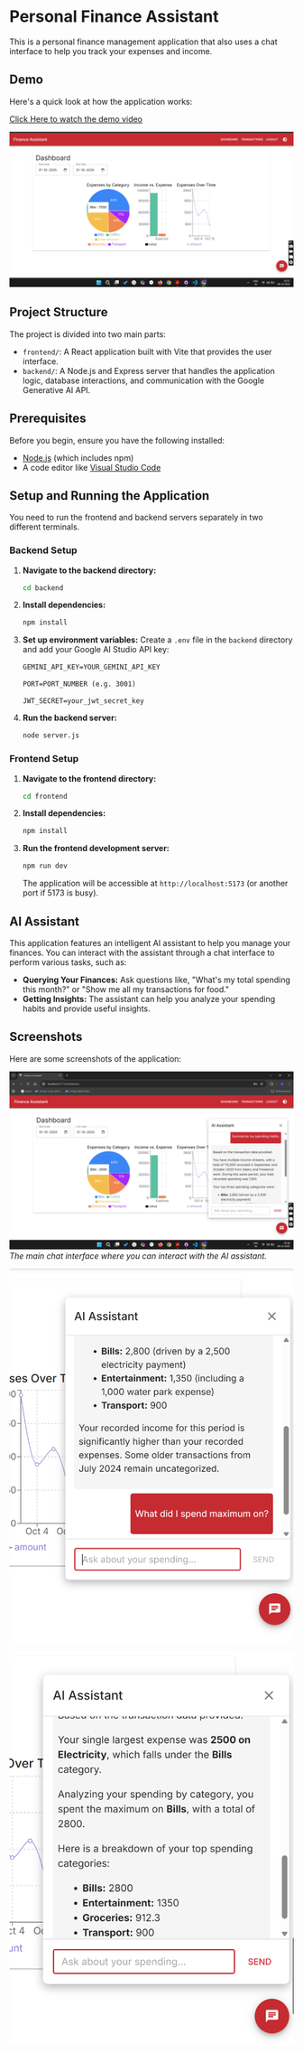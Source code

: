 # Personal Finance Assistant

This is a personal finance management application that also uses a chat interface to help you track your expenses and income.

## Demo

Here's a quick look at how the application works:

[Click Here to watch the demo video](https://www.youtube.com/watch?v=1qld9ebNSKo)

[![Personal Finance Assistant Demo](frontend/src/assets/demo-thumbnail.png)](https://www.youtube.com/watch?v=1qld9ebNSKo)


## Project Structure

The project is divided into two main parts:

-   `frontend/`: A React application built with Vite that provides the user interface.
-   `backend/`: A Node.js and Express server that handles the application logic, database interactions, and communication with the Google Generative AI API.

## Prerequisites

Before you begin, ensure you have the following installed:

-   [Node.js](https://nodejs.org/) (which includes npm)
-   A code editor like [Visual Studio Code](https://code.visualstudio.com/)

## Setup and Running the Application

You need to run the frontend and backend servers separately in two different terminals.

### Backend Setup

1.  **Navigate to the backend directory:**
    ```bash
    cd backend
    ```

2.  **Install dependencies:**
    ```bash
    npm install
    ```

3.  **Set up environment variables:**
    Create a `.env` file in the `backend` directory and add your Google AI Studio API key:
    ```
    GEMINI_API_KEY=YOUR_GEMINI_API_KEY
    ```
    ```
    PORT=PORT_NUMBER (e.g. 3001)
    ```
    ```
    JWT_SECRET=your_jwt_secret_key
    ```

4.  **Run the backend server:**
    ```bash
    node server.js
    ```

### Frontend Setup

1.  **Navigate to the frontend directory:**
    ```bash
    cd frontend
    ```

2.  **Install dependencies:**
    ```bash
    npm install
    ```

3.  **Run the frontend development server:**
    ```bash
    npm run dev
    ```
    The application will be accessible at `http://localhost:5173` (or another port if 5173 is busy).


## AI Assistant

This application features an intelligent AI assistant to help you manage your finances. You can interact with the assistant through a chat interface to perform various tasks, such as:

-   **Querying Your Finances:** Ask questions like, "What's my total spending this month?" or "Show me all my transactions for food."
-   **Getting Insights:** The assistant can help you analyze your spending habits and provide useful insights.

## Screenshots

Here are some screenshots of the application:

![Chat Interface](frontend/src/assets/chat_interface_1.png)
*The main chat interface where you can interact with the AI assistant.*

![Chat Interface](frontend/src/assets/chat_int_2.png)

![Chat Interface](frontend/src/assets/chat_int_3.png)





